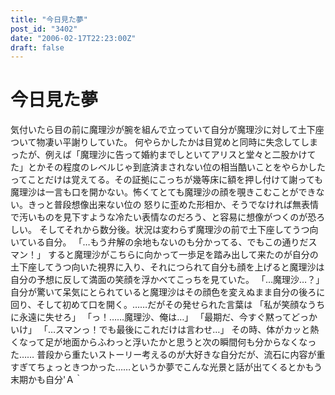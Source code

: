 ```yaml
---
title: "今日見た夢"
post_id: "3402"
date: "2006-02-17T22:23:00Z"
draft: false
---
```


# 今日見た夢

気付いたら目の前に魔理沙が腕を組んで立っていて自分が魔理沙に対して土下座ついて物凄い平謝りしていた。 何やらかしたかは目覚めと同時に失念してしまったが、例えば「魔理沙に告って婚約までしといてアリスと堂々と二股かけてた」とかその程度のレベルじゃ到底済まされない位の相当酷いことをやらかしたってことだけは覚えてる。その証拠にこっちが幾等床に額を押し付けて謝っても魔理沙は一言も口を開かない。怖くてとても魔理沙の顔を覗きこむことができない。きっと普段想像出来ない位の 怒りに歪めた形相か、そうでなければ無表情で汚いものを見下すような冷たい表情なのだろう、と容易に想像がつくのが恐ろしい。 そしてそれから数分後。状況は変わらず魔理沙の前で土下座してうつ向いている自分。 「…もう弁解の余地もないのも分かってる、でもこの通りだスマン！」 すると魔理沙がこちらに向かって一歩足を踏み出して来たのが自分の土下座してうつ向いた視界に入り、それにつられて自分も顔を上げると魔理沙は自分の予想に反して満面の笑顔を浮かべてこっちを見ていた。 「…魔理沙…？」 自分が驚いて呆気にとられていると魔理沙はその顔色を変えぬまま自分の後ろに回り、そして初めて口を開く。……だがその発せられた言葉は 「私が笑顔なうちに永遠に失せろ」 「っ！……魔理沙、俺は…」 「最期だ、今すぐ黙ってどっかいけ」 「…スマンっ！でも最後にこれだけは言わせ…」 その時、体がカッと熱くなって足が地面からふわっと浮いたかと思うと次の瞬間何も分からなくなった…… 普段から重たいストーリー考えるのが大好きな自分だが、流石に内容が重すぎてちょっときつかった……というか夢でこんな光景と話が出てくるとかもう末期かも自分'Ａ｀

